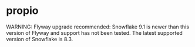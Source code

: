 # propio

WARNING: Flyway upgrade recommended: Snowflake 9.1 is newer than this version of Flyway and support has not been tested. The latest supported version of Snowflake is 8.3.
